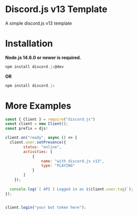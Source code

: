 # Discord.js v13 Template

A simple discord.js v13 template

# Installation

**Node.js 14.6.0 or newer is required.**

```js
npm install discord.js@dev
```

**OR**

```js
npm install discord.js
```


# More Examples

```js
const { Client } = require("discord.js")
const client = new Client();
const prefix = djs!

client.on("ready", async () => {
  client.user.setPresence({
        status: "online",
        activities: [
            {
                name: "with discord.js v13",
                type: "PLAYING"
            }
        ]
    });
    
  console.log(`[ API ] Logged in as ${client.user.tag}`);
});


client.login("your bot token here");
```

